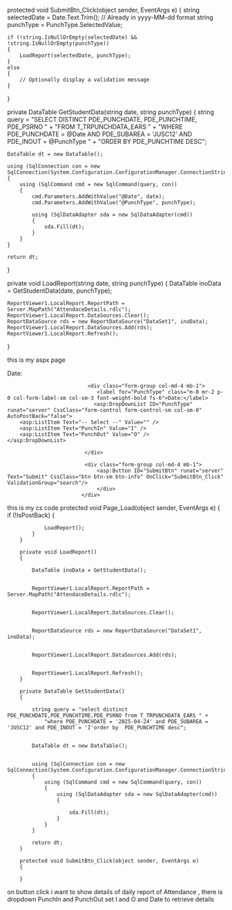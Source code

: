protected void SubmitBtn_Click(object sender, EventArgs e)
{
    string selectedDate = Date.Text.Trim(); // Already in yyyy-MM-dd format
    string punchType = PunchType.SelectedValue;

    if (!string.IsNullOrEmpty(selectedDate) && !string.IsNullOrEmpty(punchType))
    {
        LoadReport(selectedDate, punchType);
    }
    else
    {
        // Optionally display a validation message
    }
}

private DataTable GetStudentData(string date, string punchType)
{
    string query = "SELECT DISTINCT PDE_PUNCHDATE, PDE_PUNCHTIME, PDE_PSRNO " +
                   "FROM T_TRPUNCHDATA_EARS " +
                   "WHERE PDE_PUNCHDATE = @Date AND PDE_SUBAREA = 'JUSC12' AND PDE_INOUT = @PunchType " +
                   "ORDER BY PDE_PUNCHTIME DESC";

    DataTable dt = new DataTable();

    using (SqlConnection con = new SqlConnection(System.Configuration.ConfigurationManager.ConnectionStrings["dbcs"].ConnectionString))
    {
        using (SqlCommand cmd = new SqlCommand(query, con))
        {
            cmd.Parameters.AddWithValue("@Date", date);
            cmd.Parameters.AddWithValue("@PunchType", punchType);

            using (SqlDataAdapter sda = new SqlDataAdapter(cmd))
            {
                sda.Fill(dt);
            }
        }
    }

    return dt;
}


private void LoadReport(string date, string punchType)
{
    DataTable inoData = GetStudentData(date, punchType);

    ReportViewer1.LocalReport.ReportPath = Server.MapPath("AttendaceDetails.rdlc");
    ReportViewer1.LocalReport.DataSources.Clear();
    ReportDataSource rds = new ReportDataSource("DataSet1", inoData);
    ReportViewer1.LocalReport.DataSources.Add(rds);
    ReportViewer1.LocalReport.Refresh();
}



this is my aspx page

 <div class="form-inline row">
                             <div class="form-group col-md-4 mb-1">
                                 <label for="Date" class="m-0 mr-2 p-0 col-form-label-sm col-sm-3 font-weight-bold fs-6">Date:</label>
                                 <asp:TextBox ID="Date" runat="server" CssClass="form-control form-control-sm col-sm-8" AutoComplete="off" ToolTip="dd/MM/yyyy"></asp:TextBox>
                                    <ask:CalendarExtender ID="CalendarExtender2" runat="server" Enabled="True"  Format="dd/MM/yyyy" PopupPosition="TopRight" TargetControlID="Date" TodaysDateFormat="dd/MM/yyyy" ></ask:CalendarExtender>  
                             </div>

                              <div class="form-group col-md-4 mb-1">
                                 <label for="PunchType" class="m-0 mr-2 p-0 col-form-label-sm col-sm-3 font-weight-bold fs-6">Date:</label>
                                <asp:DropDownList ID="PunchType" runat="server" CssClass="form-control form-control-sm col-sm-8" AutoPostBack="false">
        <asp:ListItem Text="-- Select --" Value="" />
        <asp:ListItem Text="PunchIn" Value="I" />
        <asp:ListItem Text="PunchOut" Value="O" />
    </asp:DropDownList>

                             </div>

                             <div class="form-group col-md-4 mb-1">
                                 <asp:Button ID="SubmitBtn" runat="server" Text="Submit" CssClass="btn btn-sm btn-info" OnClick="SubmitBtn_Click" ValidationGroup="search"/>
                                 </div>
                            </div>


this is my cs code
 protected void Page_Load(object sender, EventArgs e)
        {
            if (!IsPostBack)
            {
               
                LoadReport();
            }
        }

        private void LoadReport()
        {
          
            DataTable inoData = GetStudentData();

           
            ReportViewer1.LocalReport.ReportPath = Server.MapPath("AttendaceDetails.rdlc");

           
            ReportViewer1.LocalReport.DataSources.Clear();

           
            ReportDataSource rds = new ReportDataSource("DataSet1", inoData);

           
            ReportViewer1.LocalReport.DataSources.Add(rds);

           
            ReportViewer1.LocalReport.Refresh();
        }

        private DataTable GetStudentData()
        {
           
            string query = "select distinct PDE_PUNCHDATE,PDE_PUNCHTIME,PDE_PSRNO from T_TRPUNCHDATA_EARS " +
                "where PDE_PUNCHDATE = '2025-04-24' and PDE_SUBAREA = 'JUSC12' and PDE_INOUT = 'I'order by  PDE_PUNCHTIME desc";

           
            DataTable dt = new DataTable();

           
            using (SqlConnection con = new SqlConnection(System.Configuration.ConfigurationManager.ConnectionStrings["dbcs"].ConnectionString))
            {
                using (SqlCommand cmd = new SqlCommand(query, con))
                {
                    using (SqlDataAdapter sda = new SqlDataAdapter(cmd))
                    {
                      
                        sda.Fill(dt);
                    }
                }
            }

            return dt;
        }

        protected void SubmitBtn_Click(object sender, EventArgs e)
        {

        }

on button click i want to show details of daily report of Attendance , there is dropdown PunchIn and PunchOut set I and O and Date to retrieve details
